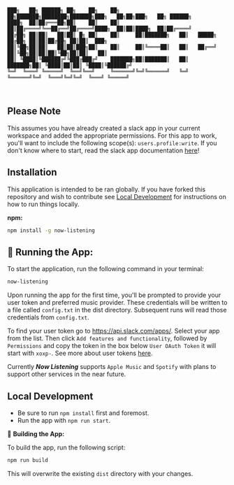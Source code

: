 ```


███╗   ██╗ ██████╗ ██╗    ██╗    ██╗     ██╗███████╗████████╗███████╗███╗   ██╗██╗███╗   ██╗ ██████╗ 
████╗  ██║██╔═══██╗██║    ██║    ██║     ██║██╔════╝╚══██╔══╝██╔════╝████╗  ██║██║████╗  ██║██╔════╝ 
██╔██╗ ██║██║   ██║██║ █╗ ██║    ██║     ██║███████╗   ██║   █████╗  ██╔██╗ ██║██║██╔██╗ ██║██║  ███╗
██║╚██╗██║██║   ██║██║███╗██║    ██║     ██║╚════██║   ██║   ██╔══╝  ██║╚██╗██║██║██║╚██╗██║██║   ██║
██║ ╚████║╚██████╔╝╚███╔███╔╝    ███████╗██║███████║   ██║   ███████╗██║ ╚████║██║██║ ╚████║╚██████╔╝
╚═╝  ╚═══╝ ╚═════╝  ╚══╝╚══╝     ╚══════╝╚═╝╚══════╝   ╚═╝   ╚══════╝╚═╝  ╚═══╝╚═╝╚═╝  ╚═══╝ ╚═════╝ 
                                                                                                     


```
                                                                                                                                                                                                      
## Please Note

This assumes you have already created a slack app in your current workspace and added the appropriate permissions. For this app to work, you'll want to include the following scope(s): `users.profile:write`. If you don't know where to start, read the slack app documentation [here](https://api.slack.com/start/apps)!

## Installation

This application is intended to be ran globally. If you have forked this repository and wish to contribute see [Local Development](#local-development) for instructions on how to run things locally.

**npm:** 
```bash
npm install -g now-listening
```

## 🏃 Running the App:

To start the application, run the following command in your terminal:

```bash
now-listening
```

Upon running the app for the first time, you'll be prompted to provide your user token and preferred music provider. These credentials will be written to a file called `config.txt` in the dist directory. Subsequent runs will read those credentials from `config.txt`.

To find your user token go to https://api.slack.com/apps/. Select your app from the list. Then click `Add features and functionality`, followed by `Permissions` and copy the token in the box below `User OAuth Token` it will start with `xoxp-`. See more about user tokens [here](https://api.slack.com/authentication/token-types#user). 

Currently ***Now Listening*** supports `Apple Music` and `Spotify` with plans to support other services in the near future.  


## Local Development

- Be sure to run `npm install` first and foremost.
- Run the app with `npm run start`. 

🔨 **Building the App:**

To build the app, run the following script:

```bash
npm run build
```

This will overwrite the existing `dist` directory with your changes.
